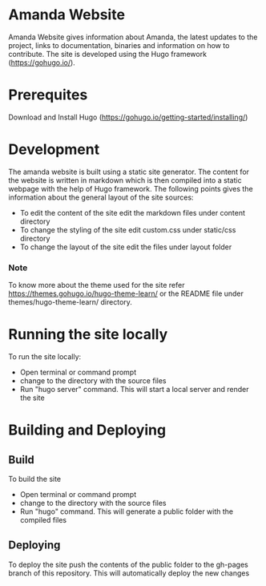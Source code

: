 # Amanda Website
Amanda Website gives information about Amanda, the latest updates to the project, links to documentation, binaries and information on how to contribute. The site is developed using the Hugo framework (https://gohugo.io/).

# Prerequites
Download and Install Hugo (https://gohugo.io/getting-started/installing/)

# Development
The amanda website is built using a static site generator. The content for the website is written in markdown which is then compiled into a static webpage with the help of Hugo framework. The following points gives the information about the general layout of the site sources:
* To edit the content of the site edit the markdown files under content directory
* To change the styling of the site edit custom.css under static/css directory
* To change the layout of the site edit the files under layout folder
### Note
To know more about the theme used for the site refer https://themes.gohugo.io/hugo-theme-learn/ or the README file under themes/hugo-theme-learn/ directory. 

# Running the site locally
To run the site locally:
* Open terminal or command prompt
* change to the directory with the source files
* Run "hugo server" command. 
This will start a local server and render the site

# Building and Deploying
## Build 
To build the site
* Open terminal or command prompt
* change to the directory with the source files
* Run "hugo" command. 
This will generate a public folder with the compiled files

## Deploying
To deploy the site push the contents of the public folder to the gh-pages branch of this repository. This will automatically deploy the new changes
